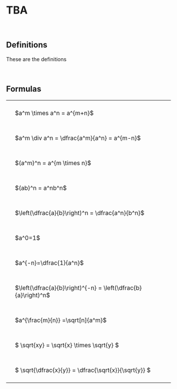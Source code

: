 ---
---

# TBA

<br>

## Definitions

These are the definitions

<br>

## Formulas

<style type="text/css">
#T_513ef th.col_heading {
  text-align: left;
  font-size: 1em;
}
#T_513ef td {
  text-align: left;
  font-size: 1em;
  padding: 1.5em;
}
#T_513ef_row0_col0, #T_513ef_row1_col0, #T_513ef_row2_col0, #T_513ef_row3_col0, #T_513ef_row4_col0, #T_513ef_row5_col0, #T_513ef_row6_col0, #T_513ef_row7_col0, #T_513ef_row8_col0, #T_513ef_row9_col0, #T_513ef_row10_col0 {
  width: 400px;
  white-space: pre-wrap;
}
</style>
<table id="T_513ef">
  <thead>
  </thead>
  <tbody>
    <tr>
      <td id="T_513ef_row0_col0" class="data row0 col0" >$a^m \times a^n = a^{m+n}$</td>
    </tr>
    <tr>
      <td id="T_513ef_row1_col0" class="data row1 col0" >$a^m \div a^n = \dfrac{a^m}{a^n} = a^{m-n}$</td>
    </tr>
    <tr>
      <td id="T_513ef_row2_col0" class="data row2 col0" >$(a^m)^n = a^{m \times n}$</td>
    </tr>
    <tr>
      <td id="T_513ef_row3_col0" class="data row3 col0" >$(ab)^n = a^nb^n$</td>
    </tr>
    <tr>
      <td id="T_513ef_row4_col0" class="data row4 col0" >$\left(\dfrac{a}{b}\right)^n = \dfrac{a^n}{b^n}$</td>
    </tr>
    <tr>
      <td id="T_513ef_row5_col0" class="data row5 col0" >$a^0=1$</td>
    </tr>
    <tr>
      <td id="T_513ef_row6_col0" class="data row6 col0" >$a^{-n}=\dfrac{1}{a^n}$</td>
    </tr>
    <tr>
      <td id="T_513ef_row7_col0" class="data row7 col0" >$\left(\dfrac{a}{b}\right)^{-n} = \left(\dfrac{b}{a}\right)^n$</td>
    </tr>
    <tr>
      <td id="T_513ef_row8_col0" class="data row8 col0" >$a^{\frac{m}{n}} =\sqrt[n]{a^m}$</td>
    </tr>
    <tr>
      <td id="T_513ef_row9_col0" class="data row9 col0" >$ \sqrt{xy} = \sqrt{x} \times \sqrt{y} $</td>
    </tr>
    <tr>
      <td id="T_513ef_row10_col0" class="data row10 col0" >$ \sqrt{\dfrac{x}{y}} = \dfrac{\sqrt{x}}{\sqrt{y}} $</td>
    </tr>
  </tbody>
</table>
